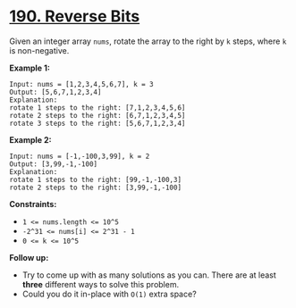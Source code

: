 # [190. Reverse Bits](https://leetcode.com/problems/reverse-bits/description/?source=submission-noac)

Given an integer array <code>nums</code>, rotate the array to the right by <code>k</code> steps, where <code>k</code> is non-negative.

**Example 1:** 

```
Input: nums = [1,2,3,4,5,6,7], k = 3
Output: [5,6,7,1,2,3,4]
Explanation:
rotate 1 steps to the right: [7,1,2,3,4,5,6]
rotate 2 steps to the right: [6,7,1,2,3,4,5]
rotate 3 steps to the right: [5,6,7,1,2,3,4]
```

**Example 2:** 

```
Input: nums = [-1,-100,3,99], k = 2
Output: [3,99,-1,-100]
Explanation: 
rotate 1 steps to the right: [99,-1,-100,3]
rotate 2 steps to the right: [3,99,-1,-100]
```

**Constraints:** 

- <code>1 <= nums.length <= 10^5</code>
- <code>-2^31 <= nums[i] <= 2^31 - 1</code>
- <code>0 <= k <= 10^5</code>

**Follow up:** 

- Try to come up with as many solutions as you can. There are at least **three**  different ways to solve this problem.
- Could you do it in-place with <code>O(1)</code> extra space?